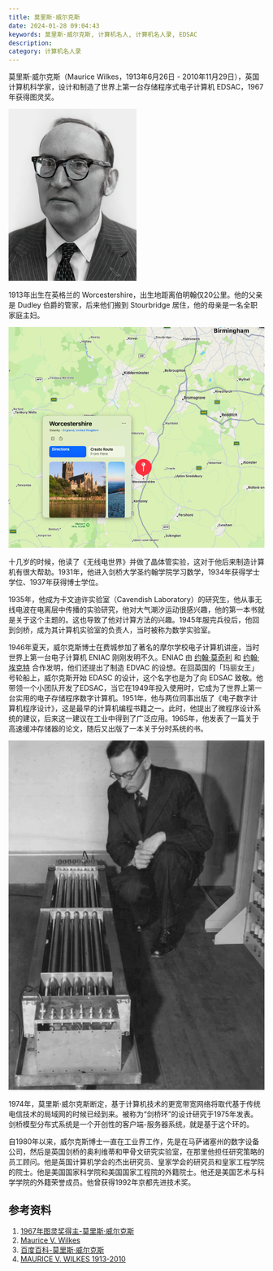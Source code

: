 ```yaml
---
title: 莫里斯·威尔克斯
date: 2024-01-28 09:04:43
keywords: 莫里斯·威尔克斯, 计算机名人, 计算机名人录, EDSAC
description: 
category: 计算机名人录
---
```


莫里斯·威尔克斯（Maurice Wilkes，1913年6月26日 - 2010年11月29日），英国计算机科学家，设计和制造了世界上第一台存储程序式电子计算机 EDSAC，1967年获得图灵奖。

<img src="20240128-maurice-wilkes/Wilkes.png" alt="img" style="zoom: 33%;" />

1913年出生在英格兰的 Worcestershire，出生地距离伯明翰仅20公里。他的父亲是 Dudley 伯爵的管家，后来他们搬到 Stourbridge 居住，他的母亲是一名全职家庭主妇。

<img src="20240128-maurice-wilkes/image-20240128091916946.png" alt="image-20240128091916946" style="zoom: 67%;" />

十几岁的时候，他读了《无线电世界》并做了晶体管实验，这对于他后来制造计算机有很大帮助。1931年，他进入剑桥大学圣约翰学院学习数学，1934年获得学士学位、1937年获得博士学位。

1935年，他成为卡文迪许实验室（Cavendish Laboratory）的研究生，他从事无线电波在电离层中传播的实验研究，他对大气潮汐运动很感兴趣，他的第一本书就是关于这个主题的。这也导致了他对计算方法的兴趣。1945年服完兵役后，他回到剑桥，成为其计算机实验室的负责人，当时被称为数学实验室。

1946年夏天，威尔克斯博士在费城参加了著名的摩尔学校电子计算机讲座，当时世界上第一台电子计算机 ENIAC 刚刚发明不久。ENIAC 由 [约翰·莫奇利](http://www.edulinks.cn/2021/03/21/20210321-john-mauchly/) 和 [约翰·埃克特](http://www.edulinks.cn/2021/03/12/20210314-john-eckert/) 合作发明，他们还提出了制造 EDVAC 的设想。在回英国的「玛丽女王」号轮船上，威尔克斯开始 EDASC 的设计，这个名字也是为了向 EDSAC 致敬。他带领一个小团队开发了EDSAC，当它在1949年投入使用时，它成为了世界上第一台实用的电子存储程序数字计算机。1951年，他与两位同事出版了《电子数字计算机程序设计》，这是最早的计算机编程书籍之一。此时，他提出了微程序设计系统的建议，后来这一建议在工业中得到了广泛应用。1965年，他发表了一篇关于高速缓冲存储器的论文，随后又出版了一本关于分时系统的书。

![1947年威尔克斯和EDSAC](20240128-maurice-wilkes/image-20240128091131345.png)

1974年，莫里斯·威尔克斯断定，基于计算机技术的更宽带宽网络将取代基于传统电信技术的局域网的时候已经到来。被称为“剑桥环”的设计研究于1975年发表。剑桥模型分布式系统是一个开创性的客户端-服务器系统，就是基于这个环的。

自1980年以来，威尔克斯博士一直在工业界工作，先是在马萨诸塞州的数字设备公司，然后是英国剑桥的奥利维蒂和甲骨文研究实验室，在那里他担任研究策略的员工顾问。他是英国计算机学会的杰出研究员、皇家学会的研究员和皇家工程学院的院士。他是美国国家科学院和美国国家工程院的外籍院士。他还是美国艺术与科学学院的外籍荣誉成员。他曾获得1992年京都先进技术奖。


## 参考资料
1. [1967年图灵奖得主-莫里斯·威尔克斯](https://blog.csdn.net/liyong_zhang/article/details/5632698)
2. [Maurice V. Wilkes](https://ethw.org/Maurice_V._Wilkes)
3. [百度百科-莫里斯·威尔克斯](https://baike.baidu.com/item/%E8%8E%AB%E9%87%8C%E6%96%AF%C2%B7%E5%A8%81%E5%B0%94%E5%85%8B%E6%96%AF/7398080)
4. [MAURICE V. WILKES 1913-2010](https://www.nae.edu/19579/19581/51314/52598/189736/MAURICE-V-WILKES-19132010)